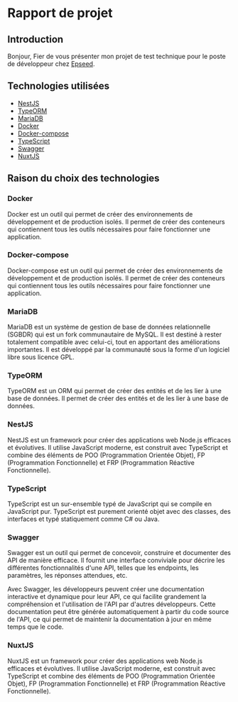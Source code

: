 # Rapport de projet

## Introduction

Bonjour,
Fier de vous présenter mon projet de test technique pour le poste de développeur chez [Epseed](https://epseed.com).

## Technologies utilisées

- [NestJS](https://nestjs.com/)
- [TypeORM](https://typeorm.io/#/)
- [MariaDB](https://mariadb.org)
- [Docker](https://www.docker.com/)
- [Docker-compose](https://docs.docker.com/compose/)
- [TypeScript](https://www.typescriptlang.org/)
- [Swagger](https://swagger.io/)
- [NuxtJS](https://nuxt.com/)

## Raison du choix des technologies

### Docker

Docker est un outil qui permet de créer des environnements de développement et de production isolés. Il permet de créer des conteneurs qui contiennent tous les outils nécessaires pour faire fonctionner une application.

### Docker-compose

Docker-compose est un outil qui permet de créer des environnements de développement et de production isolés. Il permet de créer des conteneurs qui contiennent tous les outils nécessaires pour faire fonctionner une application.

### MariaDB

MariaDB est un système de gestion de base de données relationnelle (SGBDR) qui est un fork communautaire de MySQL. Il est destiné à rester totalement compatible avec celui-ci, tout en apportant des améliorations importantes. Il est développé par la communauté sous la forme d'un logiciel libre sous licence GPL.

### TypeORM

TypeORM est un ORM qui permet de créer des entités et de les lier à une base de données. Il permet de créer des entités et de les lier à une base de données.

### NestJS

NestJS est un framework pour créer des applications web Node.js efficaces et évolutives. Il utilise JavaScript moderne, est construit avec TypeScript et combine des éléments de POO (Programmation Orientée Objet), FP (Programmation Fonctionnelle) et FRP (Programmation Réactive Fonctionnelle).

### TypeScript

TypeScript est un sur-ensemble typé de JavaScript qui se compile en JavaScript pur. TypeScript est purement orienté objet avec des classes, des interfaces et typé statiquement comme C# ou Java.

### Swagger

Swagger est un outil qui permet de concevoir, construire et documenter des API de manière efficace. Il fournit une interface conviviale pour décrire les différentes fonctionnalités d'une API, telles que les endpoints, les paramètres, les réponses attendues, etc.

Avec Swagger, les développeurs peuvent créer une documentation interactive et dynamique pour leur API, ce qui facilite grandement la compréhension et l'utilisation de l'API par d'autres développeurs. Cette documentation peut être générée automatiquement à partir du code source de l'API, ce qui permet de maintenir la documentation à jour en même temps que le code.

### NuxtJS

NuxtJS est un framework pour créer des applications web Node.js efficaces et évolutives. Il utilise JavaScript moderne, est construit avec TypeScript et combine des éléments de POO (Programmation Orientée Objet), FP (Programmation Fonctionnelle) et FRP (Programmation Réactive Fonctionnelle).
